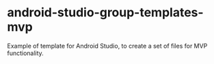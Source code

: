 # android-studio-group-templates-mvp
Example of template for Android Studio, to create a set of files for MVP functionality.
